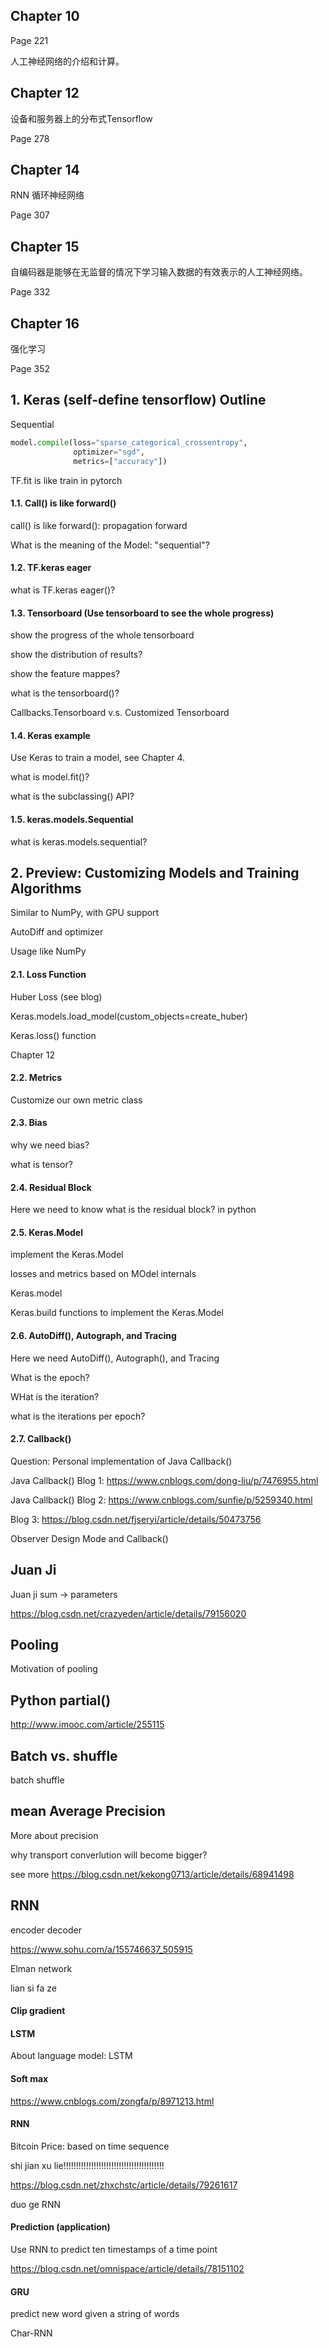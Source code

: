 ## Chapter 10

Page 221

人工神经网络的介绍和计算。



## Chapter 12

设备和服务器上的分布式Tensorflow

Page 278



## Chapter 14

RNN 循环神经网络

Page 307




## Chapter 15

自编码器是能够在无监督的情况下学习输入数据的有效表示的人工神经网络。

Page 332



## Chapter 16

强化学习

Page 352



## 1. Keras (self-define tensorflow) Outline
Sequential 


```python
model.compile(loss="sparse_categorical_crossentropy",
              optimizer="sgd",
              metrics=["accuracy"])
```

TF.fit is like train in pytorch


#### 1.1.   Call() is like forward()

call() is like forward(): propagation forward



What is the meaning of the Model: "sequential"?



#### 1.2. TF.keras eager

what is TF.keras eager()?




#### 1.3. Tensorboard (Use tensorboard to see the whole progress)

show the progress of the whole tensorboard

show the distribution of results?

show the feature mappes?

what is the tensorboard()?

Callbacks.Tensorboard v.s. Customized Tensorboard



#### 1.4. Keras example

Use Keras to train a model, see Chapter 4.

what is model.fit()?

what is the subclassing() API?




#### 1.5. keras.models.Sequential

what is keras.models.sequential?






## 2. Preview: Customizing Models and Training Algorithms

Similar to NumPy, with GPU support

AutoDiff and optimizer

Usage like NumPy




#### 2.1. Loss Function

Huber Loss (see blog)

Keras.models.load_model(custom_objects=create_huber)

Keras.loss() function

Chapter 12


#### 2.2. Metrics

Customize our own metric class



#### 2.3. Bias

why we need bias?

what is tensor?


#### 2.4. Residual Block

Here we need to know what is the residual block? in python


#### 2.5. Keras.Model

implement the Keras.Model

losses and metrics based on MOdel internals

Keras.model

Keras.build functions to implement the Keras.Model



#### 2.6. AutoDiff(), Autograph, and Tracing

Here we need AutoDiff(), Autograph(), and Tracing


What is the epoch?

WHat is the iteration?

what is the iterations per epoch?



#### 2.7. Callback()

Question: Personal implementation of Java Callback()

Java Callback() Blog 1: https://www.cnblogs.com/dong-liu/p/7476955.html

Java Callback() Blog 2: https://www.cnblogs.com/sunfie/p/5259340.html

Blog 3: https://blog.csdn.net/fjseryi/article/details/50473756


Observer Design Mode and Callback()








## Juan Ji

Juan ji sum -> parameters


https://blog.csdn.net/crazyeden/article/details/79156020


## Pooling

Motivation of pooling



## Python partial()

http://www.imooc.com/article/255115


## Batch vs. shuffle

batch shuffle


## mean Average Precision

More about precision


why transport converlution will become bigger?

see more https://blog.csdn.net/kekong0713/article/details/68941498




## RNN

encoder decoder

https://www.sohu.com/a/155746637_505915

Elman network

lian si fa ze


#### Clip gradient


#### LSTM

About language model: LSTM



#### Soft max

https://www.cnblogs.com/zongfa/p/8971213.html



#### RNN 

Bitcoin Price: based on time sequence

shi jian xu lie!!!!!!!!!!!!!!!!!!!!!!!!!!!!!!!!!!!!!!!!

https://blog.csdn.net/zhxchstc/article/details/79261617

duo ge RNN


#### Prediction (application)

Use RNN to predict ten timestamps of a time point

https://blog.csdn.net/omnispace/article/details/78151102


#### GRU

predict new word given a string of words

Char-RNN
















